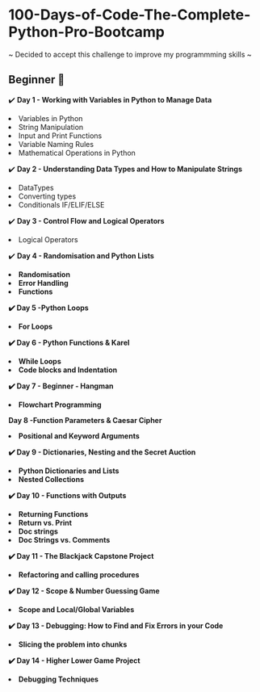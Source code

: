 # 100-Days-of-Code-The-Complete-Python-Pro-Bootcamp
~ Decided to accept this challenge to improve my programmming skills ~

<h2>Beginner 🌱</h2>

 ✔️ <strong>Day 1 - Working with Variables in Python to Manage Data</strong>

<li>Variables in Python</li>
<li>String Manipulation</li>
<li>Input and Print Functions</li>
<li>Variable Naming Rules</li>
<li>Mathematical Operations in Python

✔️ <strong>Day 2 - Understanding Data Types and How to Manipulate Strings</strong>
 
<li>DataTypes</li>
<li>Converting types</li>
<li>Conditionals IF/ELIF/ELSE</li>

✔️ <strong>Day 3 - Control Flow and Logical Operators</strong>

<li>Logical Operators</li>

✔️ <strong>Day 4 - Randomisation and Python Lists<strong>

<li>Randomisation</li>
<li>Error Handling</li>
<li>Functions</li>
 
✔️ <strong>Day 5 -Python Loops</strong>

<li>For Loops</li>

 
✔️ <strong>Day 6 - Python Functions & Karel</strong>

<li>While Loops</li>
<li>Code blocks and Indentation</li>
 

✔️ <strong>Day 7 - Beginner - Hangman</strong>

<li>Flowchart Programming</li>

<strong>Day 8 -Function Parameters & Caesar Cipher</strong>

<li>Positional and Keyword Arguments</li>
 

✔️ <strong>Day 9 - Dictionaries, Nesting and the Secret Auction</strong>

<li>Python Dictionaries and Lists</li>
<li>Nested Collections</li>


✔️ <strong>Day 10 - Functions with Outputs</strong>

<li>Returning Functions</li>
<li> Return vs. Print </li>
<li>Doc strings</li>
<li>Doc Strings vs. Comments</li>

 
✔️ <strong>Day 11 - The Blackjack Capstone Project</strong>

<li> Refactoring and calling procedures </li>
 

✔️ <strong>Day 12  - Scope & Number Guessing Game</strong>

<li>Scope and Local/Global Variables</li>
 

✔️ <strong>Day 13 - Debugging: How to Find and Fix Errors in your Code</strong>

<li>Slicing the problem into chunks</li>
 

✔️ <strong>Day 14 - Higher Lower Game Project</strong>

<li>Debugging Techniques</li>




















